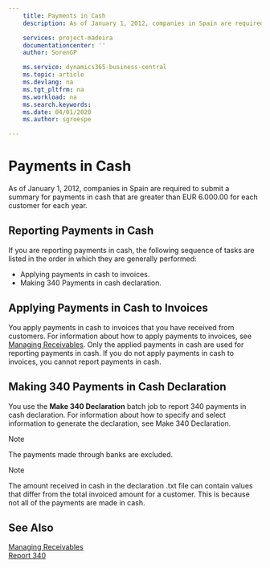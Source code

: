```yaml
---
    title: Payments in Cash
    description: As of January 1, 2012, companies in Spain are required to submit a summary for payments in cash that are greater than EUR 6.000.00 for each customer for each year.

    services: project-madeira 
    documentationcenter: ''
    author: SorenGP

    ms.service: dynamics365-business-central
    ms.topic: article
    ms.devlang: na
    ms.tgt_pltfrm: na
    ms.workload: na
    ms.search.keywords:
    ms.date: 04/01/2020
    ms.author: sgroespe

---
```

# Payments in Cash
As of January 1, 2012, companies in Spain are required to submit a summary for payments in cash that are greater than EUR 6.000.00 for each customer for each year.  

## Reporting Payments in Cash  
If you are reporting payments in cash, the following sequence of tasks are listed in the order in which they are generally performed:  

- Applying payments in cash to invoices.  
- Making 340 Payments in cash declaration.  

## Applying Payments in Cash to Invoices  
You apply payments in cash to invoices that you have received from customers. For information about how to apply payments to invoices, see [Managing Receivables](../../receivables-manage-receivables.md). Only the applied payments in cash are used for reporting payments in cash. If you do not apply payments in cash to invoices, you cannot report payments in cash.  

## Making 340 Payments in Cash Declaration  
You use the **Make 340 Declaration** batch job to report 340 payments in cash declaration. For information about how to specify and select information to generate the declaration, see Make 340 Declaration.  

> [!NOTE]  
>  The payments made through banks are excluded.  

> [!NOTE]  
>  The amount received in cash in the declaration .txt file can contain values that differ from the total invoiced amount for a customer. This is because not all of the payments are made in cash.  

## See Also  
[Managing Receivables](../../receivables-manage-receivables.md)     
 [Report 340](report-340.md)
